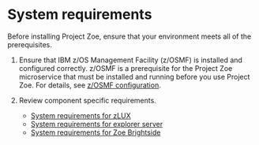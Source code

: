 # System requirements

Before installing Project Zoe, ensure that your environment meets all of the prerequisites.

1. Ensure that IBM z/OS Management Facility (z/OSMF) is installed and configured correctly. z/OSMF is a prerequisite for the Project Zoe microservice that must be installed and running before you use Project Zoe. For details, see [z/OSMF configuration](../topics/prezosmf.md).

2. Review component specific requirements.
     -   [System requirements for zLUX](../topics/premvd.md)  
     -   [System requirements for explorer server](../topics/atlas-prereqs.md)
     -   [System requirements for Zoe Brightside](../topics/cli-precli.md)
